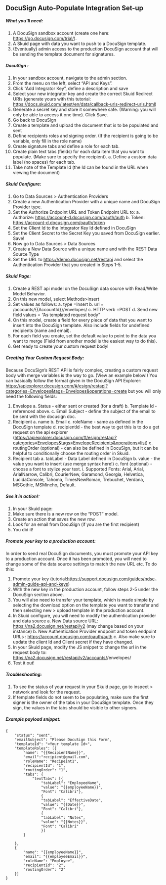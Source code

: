 

## DocuSign Auto-Populate Integration Set-up
 
##### What you’ll need: 
1.	A DocuSign sandbox account (create one here: https://go.docusign.com/trial/).
2.	A Skuid page with data you want to push to a DocuSign template.
3.	(Eventually) admin access to the production DocuSign account that will be sending the template document for signatures.

##### DocuSign : 
1.	In your sandbox account, navigate to the admin section. 
2.	From the menu on the left, select “API and Keys”.
3.	Click “Add Integrator Key”, define a description and save
4.	Select your new integrator key and create the correct Skuid Redirect URIs (generate yours with this tutorial: https://docs.skuid.com/latest/en/data/callback-urls-redirect-uris.html)
5.	Generate a secret key and store it somewhere safe. (Warning: you will only be able to access it one time). Click Save. 
6.	Go back to DocuSign 
7.	Create a template and upload the document that is to be populated and sent 
8.	Define recipients roles and signing order. (If the recipient is going to be variable, only fill in the role name)
9.	Create signature tabs and define a role for each tab. 
10.	Create plain text tabs (fields) for each data item that you want to populate. (Make sure to specify the recipient). 
a.	Define a custom data label (no spaces) for each tab. 
11.	Take note of the Template Id (the Id can be found in the URL when viewing the document)
 

##### Skuid Configure: 
1.	Go to Data Sources > Authentication Providers
2.	Create a new Authentication Provider with a unique name and DocuSign Provider type. 
3.	Set the Authorize Endpoint URL and Token Endpoint URL to:
a.	 Authorize: https://account-d.docusign.com/oauth/auth
b.	Token: https://account-d.docusign.com/oauth/token
4.	Set the Client Id to the Integrator Key Id defined in DocuSign
5.	Set the Client Secret to the Secret Key you saved from DocuSign earlier. Save!
6.	Now go to Data Sources > Data Sources
7.	Create a New Data Source with a unique name and with the REST Data Source Type
8.	Set the URL to  https://demo.docusign.net/restapi and select the Authentication Provider that you created in Steps 1-5.


##### Skuid Page:
1.	Create a REST api model on the DocuSign data source with Read/Write Model Behavior.
2.	On this new model, select Methods>insert
3.	Set values as follows: 
a.	type =Insert
b.	url = /accounts/{{AccountId}}/envelopes/
c.	HTTP verb =POST 
d.	Send new field values = “As templated request body” 
4.	On this model, create a field for every piece of data that you want to insert into the DocuSign template. Also include fields for undefined recipients (name and email). 
5.	For each field you create, set the default value to point to the data you want to merge (Field from another model is the easiest way to do this).
6.	Get ready to create your custom request body!


##### Creating Your Custom Request Body:
Because DocuSign’s REST API is fairly complex, creating a custom request body with merge variables is the way to go. (View an example below!)
You can basically follow the format given in the DocuSign API Explorer:  https://apiexplorer.docusign.com/#/esign/restapi?categories=Envelopes&tags=Envelopes&operations=create but you will only need the following fields: 
1.	Envelope
a.	Status  - either sent or created (for a draft)
b.	Template Id  - referenced above. 
c.	Email Subject - define the subject of the email to be sent with the docusign doc. 
2.	Recipient
a.	name
b.	Email
c.	roleName - same as defined in the DocuSign template
d.	recipientId - the best way to get this is to do a get request on the api explorer  (https://apiexplorer.docusign.com/#/esign/restapi?categories=Envelopes&tags=EnvelopeRecipients&operations=list) 
e.	routingOrder (optional) - can also be defined in DocuSign, but it can be helpful to conditionally choose the routing order in Skuid. 
3.	Recipient tab
a.	tabLabel - Data Label defined in DocuSign
b.	value - the value you want to insert (use merge syntax here!)
c.	font (optional) - choose a font to stylize your text. 
i.	Supported Fonts: Arial, Arial, ArialNarrow, Calibri, CourierNew, Garamond, Georgia, Helvetica,   LucidaConsole, Tahoma, TimesNewRoman, Trebuchet, Verdana, MSGothic, MSMincho, Default.

##### See it in action!: 
1.	In your Skuid page:
2.	Make sure there is a new row on the “POST” model. 
3.	Create an action that saves the new row. 
4.	Look for an email from DocuSign (if you are the first recipient) 
5.	You did it!

##### Promote your key to a production account: 
In order to send real DocuSign documents, you must promote your API key to a production account. Once it has been promoted, you will need to change some of the data source settings to match the new URL etc. 
To do this:
1.	Promote your key (tutorial:https://support.docusign.com/guides/ndse-admin-guide-api-and-keys) 
2.	With the new key in the production account, follow steps 2-5 under the DocuSign section above. 
3.	You will also need to transfer your template, which is made simple by selecting the download option on the template you want to transfer and then selecting new > upload template in the production account. 
4.	In Skuid configure, you will need to modify the authentication provider and data source
a.	New Data source URL: https://na2.docusign.net/restapi/v2 (may change based on your instance)
b.	New Authentication Provider endpoint and token endpoint URLs : https://account.docusign.com/oauth/auth
c.	Also make sure to update the client Id and Client secret if they have changed. 
5.	In your Skuid page, modify the JS snippet to change the url in the request body to: https://na2.docusign.net/restapi/v2/accounts/<accountId>/envelopes/ 
6.	Test it out! 

##### Troubleshooting:
1.	To see the status of your request in your Skuid page, go to inspect > network and look for the request. 
2.	If template fields do not seem to be populating, make sure the first signer is the owner of the tabs in your DocuSign template. Once they sign, the values in the tabs should be visible to other signers. 


##### Example payload snippet:  
 


    {
        "status": "sent",
        "emailSubject": "Please DocuSign this Form",
        "templateId": "<Your template Id>",
        "templateRoles": [{
            "name": "{{RecipientName}}",
            "email":"recipient@gmail.com",
            "roleName": "Recipeint1",
            "recipientId": "1",
            "routingOrder": "1",
            "tabs": {
                "textTabs": [{
                    "tabLabel": "EmployeeName",
                    "value": "{{employeeName}}",
                    "Font": "Calibri"},
                    {
                    "tabLabel": "EffectiveDate",
                    "value": "{{Date}}",
                    "Font": "Calibri"},                        
                    {
                    "tabLabel": "Notes",
                    "value": "{{Notes}}",
                    "Font": "Calibri"
                    }]
            }
            
        },
        {
            "name": "{{employeeName}}",
            "email": "{{employeeEmail}}",
            "roleName": "Employee",
            "recipientId": "2",
            "routingOrder": "2"
        }]
    }


